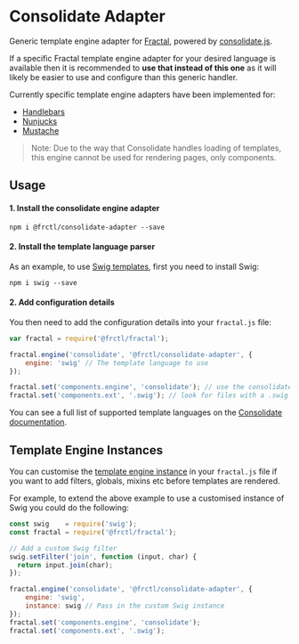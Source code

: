 # Consolidate Adapter

Generic template engine adapter for [Fractal](http://frctl.github.io), powered by [consolidate.js](https://github.com/tj/consolidate.js).

If a specific Fractal template engine adapter for your desired language is available then it is recommended to **use that instead of this one** as it will likely be easier to use and configure than this generic handler.

Currently specific template engine adapters have been implemented for:

* [Handlebars](https://github.com/frctl/handlebars-adapter)
* [Nunjucks](https://github.com/frctl/nunjucks-adapter)
* [Mustache](https://github.com/frctl/mustache-adapter)

> Note: Due to the way that Consolidate handles loading of templates, this engine cannot be used for rendering pages, only components.

## Usage

#### 1. Install the consolidate engine adapter

```shell
npm i @frctl/consolidate-adapter --save
```

#### 2. Install the template language parser

As an example, to use [Swig templates](http://paularmstrong.github.io/swig/), first you need to install Swig:

```shell
npm i swig --save
```

#### 2. Add configuration details

You then need to add the configuration details into your `fractal.js` file:

```js
var fractal = require('@frctl/fractal');

fractal.engine('consolidate', '@frctl/consolidate-adapter', {
    engine: 'swig' // The template language to use
});

fractal.set('components.engine', 'consolidate'); // use the consolidate handler
fractal.set('components.ext', '.swig'); // look for files with a .swig file extension
```

You can see a full list of supported template languages on the [Consolidate documentation](https://github.com/tj/consolidate.js).

## Template Engine Instances

You can customise the [template engine instance](https://github.com/tj/consolidate.js#template-engine-instances) in your `fractal.js` file if you want to add filters, globals, mixins etc before templates are rendered.

For example, to extend the above example to use a customised instance of Swig you could do the following:

```js
const swig    = require('swig');
const fractal = require('@frctl/fractal');

// Add a custom Swig filter
swig.setFilter('join', function (input, char) {
  return input.join(char);
});

fractal.engine('consolidate', '@frctl/consolidate-adapter', {
    engine: 'swig',
    instance: swig // Pass in the custom Swig instance
});
fractal.set('components.engine', 'consolidate');
fractal.set('components.ext', '.swig');
```
